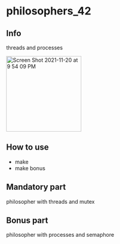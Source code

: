 # philosophers_42

## Info
threads and processes

<img width="201" alt="Screen Shot 2021-11-20 at 9 54 09 PM" src="https://user-images.githubusercontent.com/94758944/143722228-f01e02a5-4cd7-4e02-9a25-89d28be45629.png">

## How to use
- make
- make bonus

## Mandatory part
philosopher with threads and mutex

## Bonus part
philosopher with processes and semaphore
